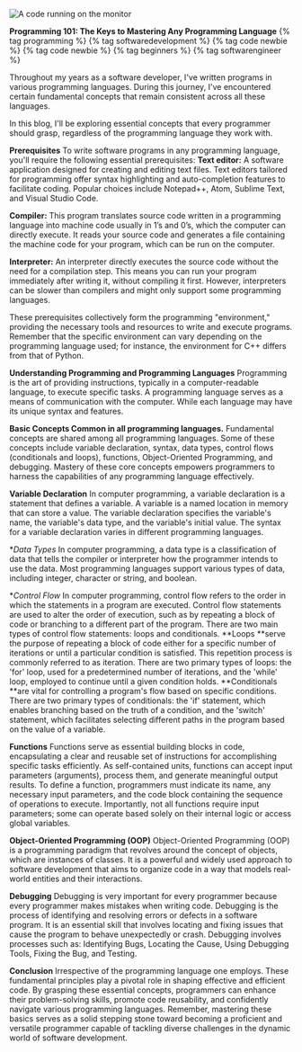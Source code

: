 ![A code running on the monitor](https://dev-to-uploads.s3.amazonaws.com/uploads/articles/u6bwd37gst42768o7jlt.jpg)

**Programming 101: The Keys to Mastering Any Programming Language**
{% tag programming %} {% tag softwaredevelopment %} {% tag code newbie %} {% tag code newbie %} {% tag beginners  %} {% tag softwarengineer %} 

Throughout my years as a software developer, I've written programs in various programming languages. During this journey, I've encountered certain fundamental concepts that remain consistent across all these languages.

In this blog, I'll be exploring essential concepts that every programmer should grasp, regardless of the programming language they work with.

**Prerequisites**
To write software programs in any programming language, you'll require the following essential prerequisites:
**Text editor:** A software application designed for creating and editing text files. Text editors tailored for programming offer syntax highlighting and auto-completion features to facilitate coding. Popular choices include Notepad++, Atom, Sublime Text, and Visual Studio Code.

**Compiler:** This program translates source code written in a programming language into machine code usually in 1’s and 0’s, which the computer can directly execute. It reads your source code and generates a file containing the machine code for your program, which can be run on the computer.

**Interpreter:** An interpreter directly executes the source code without the need for a compilation step. This means you can run your program immediately after writing it, without compiling it first. However, interpreters can be slower than compilers and might only support some programming languages.

These prerequisites collectively form the programming "environment," providing the necessary tools and resources to write and execute programs. Remember that the specific environment can vary depending on the programming language used; for instance, the environment for C++ differs from that of Python.

**Understanding Programming and Programming Languages**
Programming is the art of providing instructions, typically in a computer-readable language, to execute specific tasks. 
A programming language serves as a means of communication with the computer. While each language may have its unique syntax and features.
 
**Basic Concepts Common in all programming languages.**
Fundamental concepts are shared among all programming languages. Some of these concepts include variable declaration, syntax, data types, control flows (conditionals and loops), functions, Object-Oriented Programming, and debugging. Mastery of these core concepts empowers programmers to harness the capabilities of any programming language effectively.

**Variable Declaration**
 In computer programming, a variable declaration is a statement that defines a variable. A variable is a named location in memory that can store a value. The variable declaration specifies the variable's name, the variable's data type, and the variable's initial value. The syntax for a variable declaration varies in different programming languages.
 
**Data Types*
In computer programming, a data type is a classification of data that tells the compiler or interpreter how the programmer intends to use the data. Most programming languages support various types of data, including integer, character or string, and boolean.

**Control Flow*
In computer programming, control flow refers to the order in which the statements in a program are executed. Control flow statements are used to alter the order of execution, such as by repeating a block of code or branching to a different part of the program. There are two main types of control flow statements: loops and conditionals. **Loops **serve the purpose of repeating a block of code either for a specific number of iterations or until a particular condition is satisfied. This repetition process is commonly referred to as iteration. There are two primary types of loops: the 'for' loop, used for a predetermined number of iterations, and the 'while' loop, employed to continue until a given condition holds. **Conditionals **are vital for controlling a program's flow based on specific conditions. There are two primary types of conditionals: the 'if' statement, which enables branching based on the truth of a condition, and the 'switch' statement, which facilitates selecting different paths in the program based on the value of a variable.

**Functions**
Functions serve as essential building blocks in code, encapsulating a clear and reusable set of instructions for accomplishing specific tasks efficiently. As self-contained units, functions can accept input parameters (arguments), process them, and generate meaningful output results. To define a function, programmers must indicate its name, any necessary input parameters, and the code block containing the sequence of operations to execute. Importantly, not all functions require input parameters; some can operate based solely on their internal logic or access global variables.

**Object-Oriented Programming (OOP)**
Object-Oriented Programming (OOP) is a programming paradigm that revolves around the concept of objects, which are instances of classes. It is a powerful and widely used approach to software development that aims to organize code in a way that models real-world entities and their interactions.

**Debugging**
Debugging is very important for every programmer because every programmer makes mistakes when writing code. Debugging is the process of identifying and resolving errors or defects in a software program. It is an essential skill that involves locating and fixing issues that cause the program to behave unexpectedly or crash. Debugging involves processes such as: Identifying Bugs, Locating the Cause, Using Debugging Tools, Fixing the Bug, and Testing.

**Conclusion**
Irrespective of the programming language one employs. These fundamental principles play a pivotal role in shaping effective and efficient code. By grasping these essential concepts, programmers can enhance their problem-solving skills, promote code reusability, and confidently navigate various programming languages. Remember, mastering these basics serves as a solid stepping stone toward becoming a proficient and versatile programmer capable of tackling diverse challenges in the dynamic world of software development.

